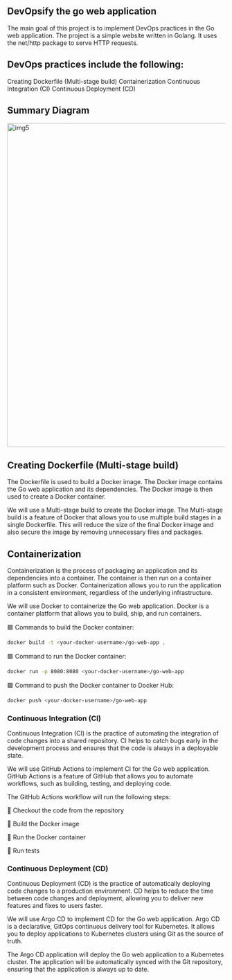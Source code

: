 ## DevOpsify the go web application

The main goal of this project is to implement DevOps practices in the Go web application. The project is a simple website written in Golang. It uses the net/http package to serve HTTP requests.

## DevOps practices include the following:

Creating Dockerfile (Multi-stage build)
Containerization
Continuous Integration (CI)
Continuous Deployment (CD)


## Summary Diagram

<img width="2048" height="748" alt="img5" src="https://github.com/user-attachments/assets/5d47eede-a4c1-411d-8108-003d8b72443c" />

## Creating Dockerfile (Multi-stage build)

The Dockerfile is used to build a Docker image. The Docker image contains the Go web application and its dependencies. The Docker image is then used to create a Docker container.

We will use a Multi-stage build to create the Docker image. The Multi-stage build is a feature of Docker that allows you to use multiple build stages in a single Dockerfile. This will reduce the size of the final Docker image and also secure the image by removing unnecessary files and packages.

## Containerization

Containerization is the process of packaging an application and its dependencies into a container. The container is then run on a container platform such as Docker. Containerization allows you to run the application in a consistent environment, regardless of the underlying infrastructure.

We will use Docker to containerize the Go web application. Docker is a container platform that allows you to build, ship, and run containers.

🟩 Commands to build the Docker container:

```bash
docker build -t <your-docker-username>/go-web-app .
```

🟩 Command to run the Docker container:

```bash
docker run -p 8080:8080 <your-docker-username>/go-web-app
```
🟩 Command to push the Docker container to Docker Hub:

```bash
docker push <your-docker-username>/go-web-app
```

### Continuous Integration (CI)

Continuous Integration (CI) is the practice of automating the integration of code changes into a shared repository. CI helps to catch bugs early in the development process and ensures that the code is always in a deployable state.

We will use GitHub Actions to implement CI for the Go web application. GitHub Actions is a feature of GitHub that allows you to automate workflows, such as building, testing, and deploying code.

The GitHub Actions workflow will run the following steps:

🔷 Checkout the code from the repository

🔷 Build the Docker image

🔷 Run the Docker container

🔷 Run tests

### Continuous Deployment (CD) 

Continuous Deployment (CD) is the practice of automatically deploying code changes to a production environment. CD helps to reduce the time between code changes and deployment, allowing you to deliver new features and fixes to users faster.

We will use Argo CD to implement CD for the Go web application. Argo CD is a declarative, GitOps continuous delivery tool for Kubernetes. It allows you to deploy applications to Kubernetes clusters using Git as the source of truth.

The Argo CD application will deploy the Go web application to a Kubernetes cluster. The application will be automatically synced with the Git repository, ensuring that the application is always up to date.
